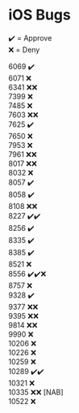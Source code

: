 # iOS Bugs

✔️ = Approve  
❌ = Deny

6069 ✔️  
6071 ❌  
6341 ❌❌  
7399 ❌  
7485 ❌  
7603 ❌❌  
7625 ✔️  
7650 ❌  
7953 ❌  
7961 ❌❌  
8017 ❌❌  
8032 ❌  
8057 ✔️  
8058 ✔️  
8108 ❌❌  
8227 ✔️✔️  
8256 ✔️  
8335 ✔️  
8385 ✔️  
8521 ❌  
8556 ✔️✔️❌  
8757 ❌  
9328 ✔️  
9377 ❌❌  
9395 ❌❌  
9814 ❌❌  
9990 ❌  
10206 ❌  
10226 ❌  
10259 ❌  
10289 ✔️✔️  
10321 ❌  
10335 ❌❌ [NAB]  
10522 ❌
